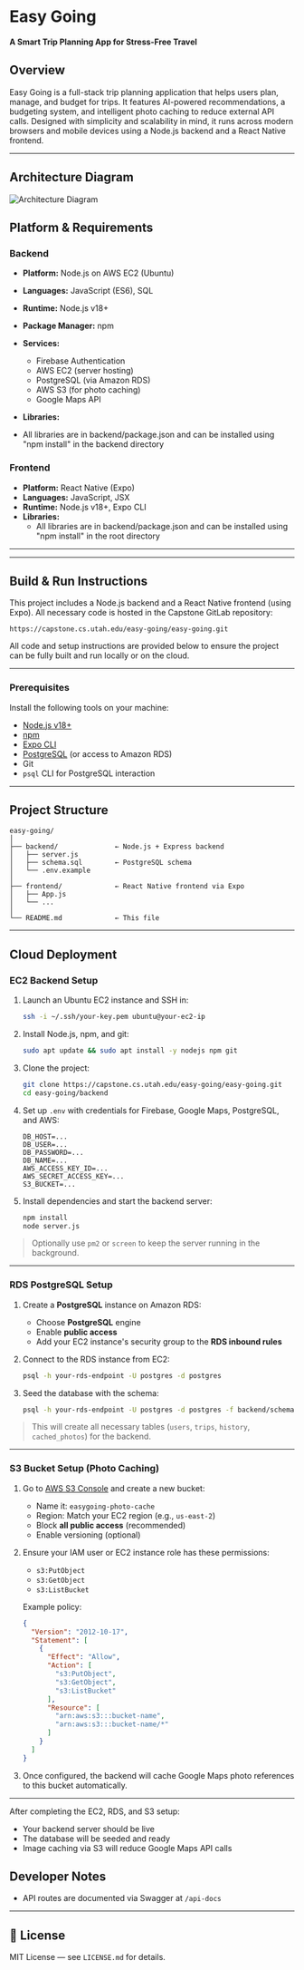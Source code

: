 # Easy Going
**A Smart Trip Planning App for Stress-Free Travel**

## Overview  
Easy Going is a full-stack trip planning application that helps users plan, manage, and budget for trips. It features AI-powered recommendations, a budgeting system, and intelligent photo caching to reduce external API calls. Designed with simplicity and scalability in mind, it runs across modern browsers and mobile devices using a Node.js backend and a React Native frontend.

---


## Architecture Diagram

![Architecture Diagram](architecture.png)


## Platform & Requirements

### Backend  
- **Platform:** Node.js on AWS EC2 (Ubuntu)  
- **Languages:** JavaScript (ES6), SQL  
- **Runtime:** Node.js v18+  
- **Package Manager:** npm  
- **Services:**  
  - Firebase Authentication  
  - AWS EC2 (server hosting)
  - PostgreSQL (via Amazon RDS)  
  - AWS S3 (for photo caching)  
  - Google Maps API  

- **Libraries:**  
 - All libraries are in backend/package.json and can be installed using "npm install" in the backend directory

### Frontend  
- **Platform:** React Native (Expo)  
- **Languages:** JavaScript, JSX  
- **Runtime:** Node.js v18+, Expo CLI  
- **Libraries:**  
  - All libraries are in backend/package.json and can be installed using "npm install" in the root directory

---

---

## Build & Run Instructions

This project includes a Node.js backend and a React Native frontend (using Expo). All necessary code is hosted in the Capstone GitLab repository:

```
https://capstone.cs.utah.edu/easy-going/easy-going.git
```

All code and setup instructions are provided below to ensure the project can be fully built and run locally or on the cloud.

---

### Prerequisites

Install the following tools on your machine:
- [Node.js v18+](https://nodejs.org/)
- [npm](https://www.npmjs.com/)
- [Expo CLI](https://docs.expo.dev/get-started/installation/)
- [PostgreSQL](https://www.postgresql.org/) (or access to Amazon RDS)
- Git
- `psql` CLI for PostgreSQL interaction

---

## Project Structure

```
easy-going/
│
├── backend/              ← Node.js + Express backend
│   ├── server.js
│   ├── schema.sql        ← PostgreSQL schema
│   └── .env.example
│
├── frontend/             ← React Native frontend via Expo
│   ├── App.js
│   └── ...
│
└── README.md             ← This file
```

---


## Cloud Deployment

### EC2 Backend Setup

1. Launch an Ubuntu EC2 instance and SSH in:
   ```bash
   ssh -i ~/.ssh/your-key.pem ubuntu@your-ec2-ip
   ```

2. Install Node.js, npm, and git:
   ```bash
   sudo apt update && sudo apt install -y nodejs npm git
   ```

3. Clone the project:
   ```bash
   git clone https://capstone.cs.utah.edu/easy-going/easy-going.git
   cd easy-going/backend
   ```

4. Set up `.env` with credentials for Firebase, Google Maps, PostgreSQL, and AWS:
   ```env
   DB_HOST=...
   DB_USER=...
   DB_PASSWORD=...
   DB_NAME=...
   AWS_ACCESS_KEY_ID=...
   AWS_SECRET_ACCESS_KEY=...
   S3_BUCKET=...
   ```

5. Install dependencies and start the backend server:
   ```bash
   npm install
   node server.js
   ```

> Optionally use `pm2` or `screen` to keep the server running in the background.

---

### RDS PostgreSQL Setup

1. Create a **PostgreSQL** instance on Amazon RDS:
   - Choose **PostgreSQL** engine
   - Enable **public access**
   - Add your EC2 instance's security group to the **RDS inbound rules**

2. Connect to the RDS instance from EC2:
   ```bash
   psql -h your-rds-endpoint -U postgres -d postgres
   ```

3. Seed the database with the schema:
   ```bash
   psql -h your-rds-endpoint -U postgres -d postgres -f backend/schema.sql
   ```

> This will create all necessary tables (`users`, `trips`, `history`, `cached_photos`) for the backend.

---

### S3 Bucket Setup (Photo Caching)

1. Go to [AWS S3 Console](https://s3.console.aws.amazon.com/s3/) and create a new bucket:
   - Name it: `easygoing-photo-cache`
   - Region: Match your EC2 region (e.g., `us-east-2`)
   - Block **all public access** (recommended)
   - Enable versioning (optional)

2. Ensure your IAM user or EC2 instance role has these permissions:
   - `s3:PutObject`
   - `s3:GetObject`
   - `s3:ListBucket`

   Example policy:
   ```json
   {
     "Version": "2012-10-17",
     "Statement": [
       {
         "Effect": "Allow",
         "Action": [
           "s3:PutObject",
           "s3:GetObject",
           "s3:ListBucket"
         ],
         "Resource": [
           "arn:aws:s3:::bucket-name",
           "arn:aws:s3:::bucket-name/*"
         ]
       }
     ]
   }
   ```

3. Once configured, the backend will cache Google Maps photo references to this bucket automatically.

---

 After completing the EC2, RDS, and S3 setup:
- Your backend server should be live
- The database will be seeded and ready
- Image caching via S3 will reduce Google Maps API calls



## Developer Notes  
- API routes are documented via Swagger at `/api-docs`  

---

## 📄 License  
MIT License — see `LICENSE.md` for details.
